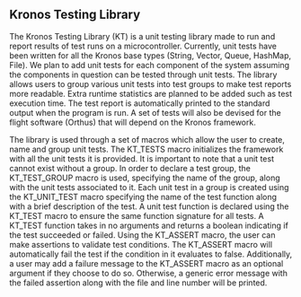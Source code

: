 ## Kronos Testing Library

The Kronos Testing Library (KT) is a unit testing library made to run and report results of test runs on a microcontroller. Currently, unit tests have been written for all the Kronos base types (String, Vector, Queue, HashMap, File). We plan to add unit tests for each component of the system assuming the components in question can be tested through unit tests. The library allows users to group various unit tests into test groups to make test reports more readable. Extra runtime statistics are planned to be added such as test execution time. The test report is automatically printed to the standard output when the program is run. A set of tests will also be devised for the flight software (Orthus) that will depend on the Kronos framework.

The library is used through a set of macros which allow the user to create, name and group unit tests. The KT_TESTS macro initializes the framework with all the unit tests it is provided. It is important to note that a unit test cannot exist without a group. In order to declare a test group, the KT_TEST_GROUP macro is used, specifying the name of the group, along with the unit tests associated to it. Each unit test in a group is created using the KT_UNIT_TEST macro specifying the name of the test function along with a brief description of the test. A unit test function is declared using the KT_TEST macro to ensure the same function signature for all tests. A KT_TEST function takes in no arguments and returns a boolean indicating if the test succeeded or failed. Using the KT_ASSERT macro, the user can make assertions to validate test conditions. The KT_ASSERT macro will automatically fail the test if the condition in it evaluates to false. Additionally, a user may add a failure message to the KT_ASSERT macro as an optional argument if they choose to do so. Otherwise, a generic error message with the failed assertion along with the file and line number will be printed.